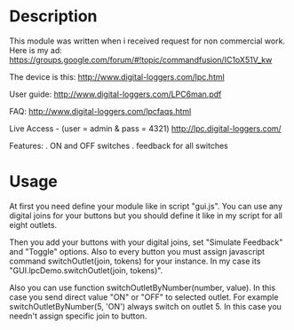Description
======================

This module was written when i received request for non commercial work.
Here is my ad: https://groups.google.com/forum/#!topic/commandfusion/IC1oX51V_kw

The device is this: 
http://www.digital-loggers.com/lpc.html 

User guide: 
http://www.digital-loggers.com/LPC6man.pdf 

FAQ: 
http://www.digital-loggers.com/lpcfaqs.html 

Live Access - (user = admin & pass = 4321) 
http://lpc.digital-loggers.com/ 

Features: 
. ON and OFF switches 
. feedback for all switches 

Usage
======================

At first you need define your module like in script "gui.js". You can use any digital joins for your buttons but you should define it like in my script for all eight outlets.

Then you add your buttons with your digital joins, set "Simulate Feedback" and "Toggle" options. Also to every button you must assign javascript command switchOutlet(join, tokens) for your instance. In my case its "GUI.lpcDemo.switchOutlet(join, tokens)". 

Also you can use function switchOutletByNumber(number, value). In this case you send direct value "ON" or "OFF" to selected outlet. For example switchOutletByNumber(5, 'ON') always switch on outlet 5. In this case you needn't assign specific join to button.
